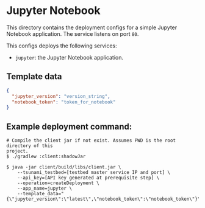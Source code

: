 # Jupyter Notebook

This directory contains the deployment configs for a simple Jupyter Notebook
application. The service listens on port `80`.

This configs deploys the following services:

- `jupyter`: the Jupyter Notebook application.

## Template data

```json
{
  "jupyter_version": "version_string",
  "notebook_token": "token_for_notebook"
}
```

## Example deployment command:

```shell script
# Compile the client jar if not exist. Assumes PWD is the root directory of this
project.
$ ./gradlew :client:shadowJar

$ java -jar client/build/libs/client.jar \
    --tsunami_testbed=[testbed master service IP and port] \
    --api_key=[API key generated at prerequisite step] \
    --operation=createDeployment \
    --app_name=jupyter \
    --template_data="{\"jupyter_version\":\"latest\",\"notebook_token\":\"notebook_token\"}"
```
